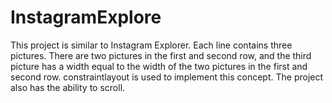 # InstagramExplore
This project is similar to Instagram Explorer. Each line contains three pictures. There are two pictures in the first and second row, and the third picture has a width equal to the width of the two pictures in the first and second row. constraintlayout is used to implement this concept.
The project also has the ability to scroll.
